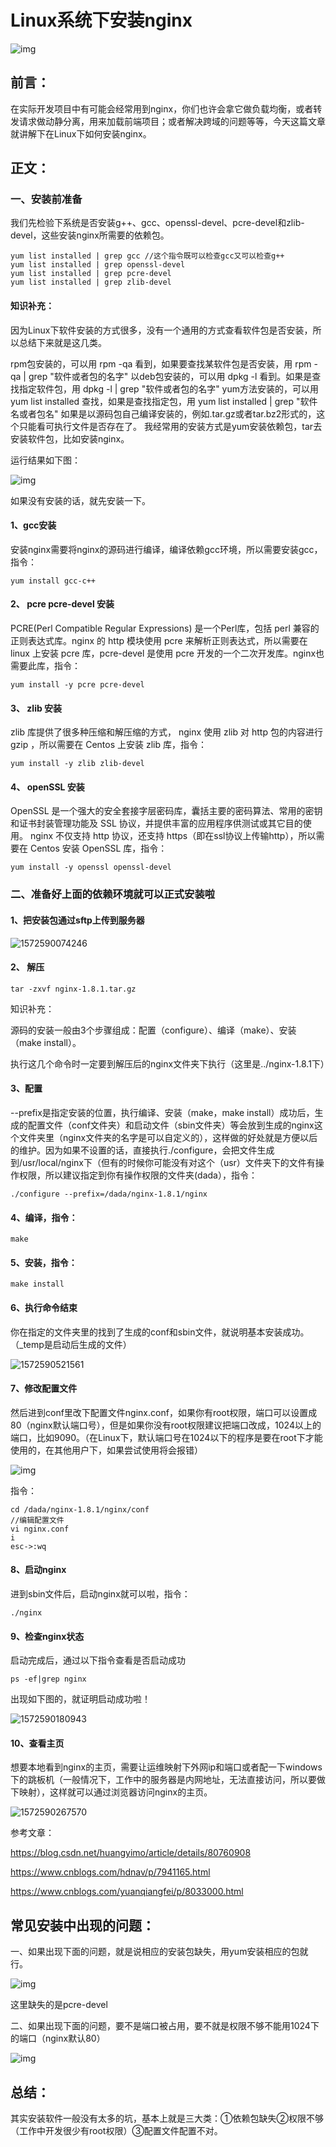# Linux系统下安装nginx
![img](https://github.com/MichaelWongK/onenote/blob/master/linux/nginx/images/20190316103605490.png)

## 前言：

在实际开发项目中有可能会经常用到nginx，你们也许会拿它做负载均衡，或者转发请求做动静分离，用来加载前端项目；或者解决跨域的问题等等，今天这篇文章就讲解下在Linux下如何安装nginx。

## 正文：

### 一、安装前准备

我们先检验下系统是否安装g++、gcc、openssl-devel、pcre-devel和zlib-devel，这些安装nginx所需要的依赖包。

```
yum list installed | grep gcc //这个指令既可以检查gcc又可以检查g++
yum list installed | grep openssl-devel
yum list installed | grep pcre-devel
yum list installed | grep zlib-devel
```



#### 知识补充：

因为Linux下软件安装的方式很多，没有一个通用的方式查看软件包是否安装，所以总结下来就是这几类。

rpm包安装的，可以用 rpm -qa 看到，如果要查找某软件包是否安装，用 rpm -qa | grep "软件或者包的名字"
 以deb包安装的，可以用 dpkg -l 看到。如果是查找指定软件包，用 dpkg -l | grep "软件或者包的名字"
yum方法安装的，可以用 yum list installed 查找，如果是查找指定包，用 yum list installed | grep "软件名或者包名"
如果是以源码包自己编译安装的，例如.tar.gz或者tar.bz2形式的，这个只能看可执行文件是否存在了。
我经常用的安装方式是yum安装依赖包，tar去安装软件包，比如安装nginx。

运行结果如下图：

![img](https://img-blog.csdnimg.cn/20190315224710236.png)

如果没有安装的话，就先安装一下。

#### 1、gcc安装

安装nginx需要将nginx的源码进行编译，编译依赖gcc环境，所以需要安装gcc，指令：

```
yum install gcc-c++
```



#### 2、 pcre pcre-devel 安装

PCRE(Perl Compatible Regular Expressions) 是一个Perl库，包括 perl 兼容的正则表达式库。nginx 的 http 模块使用 pcre 来解析正则表达式，所以需要在 linux 上安装 pcre 库，pcre-devel 是使用 pcre 开发的一个二次开发库。nginx也需要此库，指令：

```
yum install -y pcre pcre-devel
```



#### 3、 zlib 安装

zlib 库提供了很多种压缩和解压缩的方式， nginx 使用 zlib 对 http 包的内容进行 gzip ，所以需要在 Centos 上安装 zlib 库，指令：

```
yum install -y zlib zlib-devel
```



#### 4、 openSSL 安装

OpenSSL 是一个强大的安全套接字层密码库，囊括主要的密码算法、常用的密钥和证书封装管理功能及 SSL 协议，并提供丰富的应用程序供测试或其它目的使用。
nginx 不仅支持 http 协议，还支持 https（即在ssl协议上传输http），所以需要在 Centos 安装 OpenSSL 库，指令：

```
yum install -y openssl openssl-devel
```



### 二、准备好上面的依赖环境就可以正式安装啦

#### 1、把安装包通过sftp上传到服务器

![1572590074246](https://github.com/MichaelWongK/onenote/blob/master/linux/nginx/images/1572590074246.png)

#### 2、 解压

```
tar -zxvf nginx-1.8.1.tar.gz
```


 知识补充：

源码的安装一般由3个步骤组成：配置（configure）、编译（make）、安装（make install）。

执行这几个命令时一定要到解压后的nginx文件夹下执行（这里是../nginx-1.8.1下）

#### 3、配置

--prefix是指定安装的位置，执行编译、安装（make，make install）成功后，生成的配置文件（conf文件夹）和启动文件（sbin文件夹）等会放到生成的nginx这个文件夹里（nginx文件夹的名字是可以自定义的），这样做的好处就是方便以后的维护。因为如果不设置的话，直接执行./configure，会把文件生成到/usr/local/nginx下（但有的时候你可能没有对这个（usr）文件夹下的文件有操作权限，所以建议指定到你有操作权限的文件夹(dada），指令：

```
./configure --prefix=/dada/nginx-1.8.1/nginx
```



#### 4、编译，指令：

```
make
```



#### 5、安装，指令：

```
make install
```



#### 6、执行命令结束

你在指定的文件夹里的找到了生成的conf和sbin文件，就说明基本安装成功。（_temp是启动后生成的文件）

![1572590521561](C:\Users\User\AppData\Roaming\Typora\typora-user-images\1572590521561.png)

#### 7、修改配置文件

然后进到conf里改下配置文件nginx.conf，如果你有root权限，端口可以设置成80（nginx默认端口号），但是如果你没有root权限建议把端口改成，1024以上的端口，比如9090。（在Linux下，默认端口号在1024以下的程序是要在root下才能使用的，在其他用户下，如果尝试使用将会报错）

![img](https://img-blog.csdnimg.cn/20190316103605490.png)

指令：

```
cd /dada/nginx-1.8.1/nginx/conf
//编辑配置文件
vi nginx.conf 
i
esc->:wq
```

#### 8、启动nginx

进到sbin文件后，启动nginx就可以啦，指令：

```
./nginx
```



#### 9、检查nginx状态

启动完成后，通过以下指令查看是否启动成功

```
ps -ef|grep nginx
```


出现如下图的，就证明启动成功啦！

![1572590180943](C:\Users\User\AppData\Roaming\Typora\typora-user-images\1572590180943.png)

#### 10、查看主页

想要本地看到nginx的主页，需要让运维映射下外网ip和端口或者配一下windows下的跳板机（一般情况下，工作中的服务器是内网地址，无法直接访问，所以要做下映射），这样就可以通过浏览器访问nginx的主页。

![1572590267570](C:\Users\User\AppData\Roaming\Typora\typora-user-images\1572590267570.png)

参考文章：

https://blog.csdn.net/huangyimo/article/details/80760908

https://www.cnblogs.com/hdnav/p/7941165.html

https://www.cnblogs.com/yuanqiangfei/p/8033000.html

## 常见安装中出现的问题：

一、如果出现下面的问题，就是说相应的安装包缺失，用yum安装相应的包就行。

![img](https://img-blog.csdnimg.cn/20190316105450546.png?x-oss-process=image/watermark,type_ZmFuZ3poZW5naGVpdGk,shadow_10,text_aHR0cHM6Ly9ibG9nLmNzZG4ubmV0L2pka193YW5ndGFpZGE=,size_16,color_FFFFFF,t_70)

这里缺失的是pcre-devel

二、如果出现下面的问题，要不是端口被占用，要不就是权限不够不能用1024下的端口（nginx默认80）

![img](https://img-blog.csdnimg.cn/201903161059004.png)

## 总结：

其实安装软件一般没有太多的坑，基本上就是三大类：①依赖包缺失②权限不够（工作中开发很少有root权限）③配置文件配置不对。
